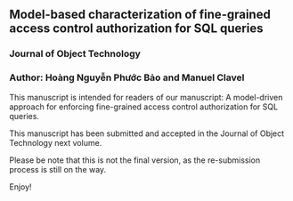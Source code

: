## Model-based characterization of fine-grained access control authorization for SQL queries
### Journal of Object Technology
### Author: Hoàng Nguyễn Phước Bảo and Manuel Clavel

This manuscript is intended for readers of our manuscript: A model-driven approach for enforcing fine-grained access control authorization for SQL queries.

This manuscript has been submitted and accepted in the Journal of Object Technology next volume.

Please be note that this is not the final version, as the re-submission process is still on the way.

Enjoy!